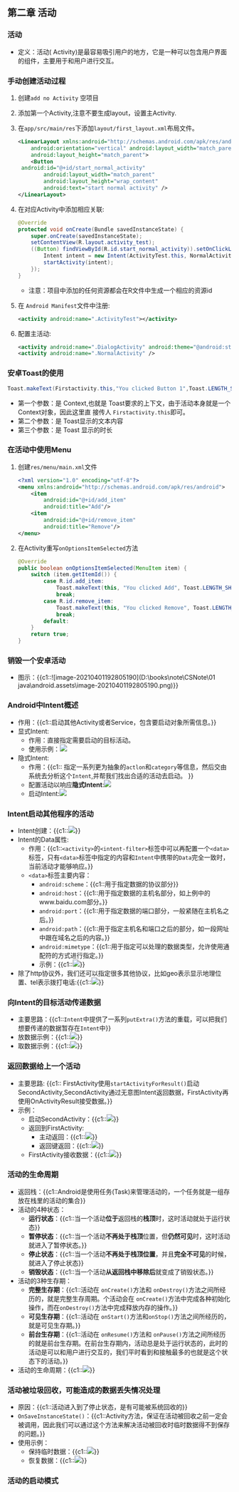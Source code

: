 ## 第二章 活动

### 活动
+ 定义：活动( Activity)是最容易吸引用户的地方，它是一种可以包含用户界面的组件，主要用于和用户进行交互。

### 手动创建活动过程

1. 创建`add no Activity` 空项目

2. 添加第一个Activity,注意不要生成layout，设置主Activity.

3. 在`app/src/main/res`下添加`layout/first_layout.xml`布局文件。

   ```xml
   <LinearLayout xmlns:android="http://schemas.android.com/apk/res/android"
       android:orientation="vertical" android:layout_width="match_parent"
       android:layout_height="match_parent">
       <Button
    android:id="@+id/start_normal_activity"
           android:layout_width="match_parent"
           android:layout_height="wrap_content"
           android:text="start normal activity" />
   </LinearLayout>
   ```

4. 在对应Activity中添加相应关联:

   ```java
   @Override
   protected void onCreate(Bundle savedInstanceState) {
       super.onCreate(savedInstanceState);
       setContentView(R.layout.activity_test);
       ((Button) findViewById(R.id.start_normal_activity)).setOnClickListener(event ->{
           Intent intent = new Intent(ActivityTest.this, NormalActivity.class);
           startActivity(intent);
       });
   }
   ```

   + 注意：项目中添加的任何资源都会在R文件中生成一个相应的资源id

5. 在 `Android Manifest`文件中注册:

   ```xml
   <activity android:name=".ActivityTest"></activity>
   ```

6. 配置主活动:

   ```xml
   <activity android:name=".DialogActivity" android:theme="@android:style/Theme.Dialog"></activity>
   <activity android:name=".NormalActivity" />
   ```

### 安卓Toast的使用

```java
Toast.makeText(Firstactivity.this,"You clicked Button 1",Toast.LENGTH_SHORT).show()
```

+ 第一个参数：是 Context,也就是 Toast要求的上下文，由于活动本身就是一个 Context对象，因此这里直 接传人 `Firstactivity.this`即可。
+ 第二个参数：是 Toast显示的文本内容
+ 第三个参数：是 Toast 显示的时长

### 在活动中使用Menu

1. 创建`res/menu/main.xml`文件

   ```xml
   <?xml version="1.0" encoding="utf-8"?>
   <menu xmlns:android="http://schemas.android.com/apk/res/android">
       <item
           android:id="@+id/add_item"
           android:title="Add"/>
       <item
           android:id="@+id/remove_item"
           android:title="Remove"/>
   </menu>
   ```

2. 在Activity重写`onOptionsItemSelected`方法

   ```java
   @Override
   public boolean onOptionsItemSelected(MenuItem item) {
       switch (item.getItemId()) {
           case R.id.add_item:
               Toast.makeText(this, "You clicked Add", Toast.LENGTH_SHORT).show();
               break;
           case R.id.remove_item:
               Toast.makeText(this, "You clicked Remove", Toast.LENGTH_SHORT).show();
               break;
           default:
       }
       return true;
   }
   ```

### 销毁一个安卓活动

+ 图示：{{c1::![image-20210401192805190](D:\books\note\CSNote\01 java\android.assets\image-20210401192805190.png)}}



### Android中Intent概述

+ 作用：{{c1::启动其他Activity或者Service，包含要启动对象所需信息。}}
+ 显式Intent:
  + 作用：直接指定需要启动的目标活动。
  + 使用示例：![](https://gitee.com/xieyun714/nodeimage/raw/master/img/20210401195618.png)
+ 隐式Intent:
  + 作用：{{c1:: 指定一系列更为抽象的`actlon`和`category`等信息，然后交由系统去分析这个`Intent`,并帮我们找出合适的活动去启动。 }}
  + 配置活动以响应**隐式Intent**:![](https://gitee.com/xieyun714/nodeimage/raw/master/img/20210401201644.png)
  + 启动Intent:![](https://gitee.com/xieyun714/nodeimage/raw/master/img/20210401201657.png)

### Intent启动其他程序的活动

+ Intent创建：{{c1::![](https://gitee.com/xieyun714/nodeimage/raw/master/img/20210401202150.png)}}
+ Intent的Data属性:
  + 作用：{{c1::`<activity>`的`<intent-filter>`标签中可以再配置一个`<data>`标签，只有`<data>`标签中指定的内容和`Intent`中携带的`Data`完全一致时，当前活动才能够响应。}}
  + `<data>`标签主要内容：
    + `android:scheme`：{{c1::用于指定数据的协议部分}}
    + `android:host`：{{c1::用于指定数据的主机名部分，如上例中的www.baidu.com部分。}}
    + `android:port`：{{c1::用于指定数据的端口部分，一般紧随在主机名之后。}}
    + `android:path`：{{c1::用于指定主机名和端口之后的部分，如一段网址中跟在域名之后的内容。}}
    + `android:mimetype`：{{c1::用于指定可以处理的数据类型，允许使用通配符的方式进行指定。}}
    + 示例：{{c1::![](https://gitee.com/xieyun714/nodeimage/raw/master/img/20210401202629.png)}}
+ 除了http协议外，我们还可以指定很多其他协议，比如geo表示显示地理位置、tel表示拨打电话:{{c1::![](https://gitee.com/xieyun714/nodeimage/raw/master/img/20210401202840.png)}}

### 向Intent的目标活动传递数据
+ 主要思路：{{c1::`Intent`中提供了一系列`putExtra()`方法的重载，可以把我们想要传递的数据暂存在`Intent`中}}
+ 放数据示例：{{c1::![](https://gitee.com/xieyun714/nodeimage/raw/master/img/20210401203125.png)}}
+ 取数据示例：{{c1::![](https://gitee.com/xieyun714/nodeimage/raw/master/img/20210401203139.png)}}

### 返回数据给上一个活动
+ 主要思路:  {{c1:: FirstActivity使用`startActivityForResult()`启动SecondActivity,SecondActivity通过无意图Intent返回数据，FirstActivity再使用OnActivityResult接受数据。}}
+ 示例：
  + 启动SecondActivity：{{c1::![](https://gitee.com/xieyun714/nodeimage/raw/master/img/20210401204624.png)}}
  + 返回到FirstActivity:
    + 主动返回：{{c1::![](https://gitee.com/xieyun714/nodeimage/raw/master/img/20210401204641.png)}}
    + 返回键返回：{{c1::![](https://gitee.com/xieyun714/nodeimage/raw/master/img/20210401211351.png)}}
  + FirstActivity接收数据：{{c1::![](https://gitee.com/xieyun714/nodeimage/raw/master/img/20210401205039.png)}}

### 活动的生命周期
+ 返回栈：{{c1::Android是使用任务(Task)来管理活动的，一个任务就是一组存放在栈里的活动的集合}}
+ 活动的4种状态：
  + **运行状态**：{{c1::当一个活动**位于**返回栈的**栈顶**时，这时活动就处于运行状态}}
  + **暂停状态**：{{c1::当一个活动**不再处于栈顶**位置，但**仍然可见**时，这时活动就进入了暂停状态。}}
  + **停止状态**：{{c1::当一个活动**不再处于栈顶位置**，并且**完全不可见**的时候，就进入了停止状态}}
  + **销毁状态**：{{c1::当一个活动**从返回栈中移除后**就变成了销毁状态。}}
+ 活动的3种生存期：
  + **完整生存期**：{{c1::活动在 `onCreate()`方法和 `onDestroy()`方法之间所经历的，就是完整生存周期。个活动会在 `onCreate()`方法中完成各种初始化操作，而在`onDestroy()`方法中完成释放内存的操作。}}
  + **可见生存期**：{{c1::活动在 `onStart()`方法和`onStop()`方法之间所经历的，就是可见生存期。}}
  + **前台生存期**：{{c1::活动在 `onResume()`方法和 `onPause()`方法之间所经历的就是前台生存期。在前台生存期内，活动总是处于运行状态的，此时的活动是可以和用户进行交互的，我们平时看到和接触最多的也就是这个状态下的活动。}}
+ 活动的生命周期：{{c1::![](https://gitee.com/xieyun714/nodeimage/raw/master/img/20210401211901.png)}}

### 活动被垃圾回收，可能造成的数据丢失情况处理

+ 原因：{{c1::活动进入到了停止状态，是有可能被系统回收的}}
+ `OnSaveInstanceState()`：{{c1::Activity方法，保证在活动被回收之前一定会被调用，因此我们可以通过这个方法来解决活动被回收时临时数据得不到保存的问题。}}
+ 使用示例：
  + 保持临时数据：{{c1::![](https://gitee.com/xieyun714/nodeimage/raw/master/img/20210401213058.png)}}
  + 恢复数据：{{c1::![](https://gitee.com/xieyun714/nodeimage/raw/master/img/20210401213217.png)}}

### 活动的启动模式